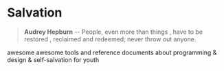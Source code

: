 Salvation
=========
> **Audrey Hepburn** -- People, even more than things , have to be restored , reclaimed and redeemed; never throw out anyone. 

awesome awesome tools and reference documents about programming &amp; design &amp; self-salvation for youth
